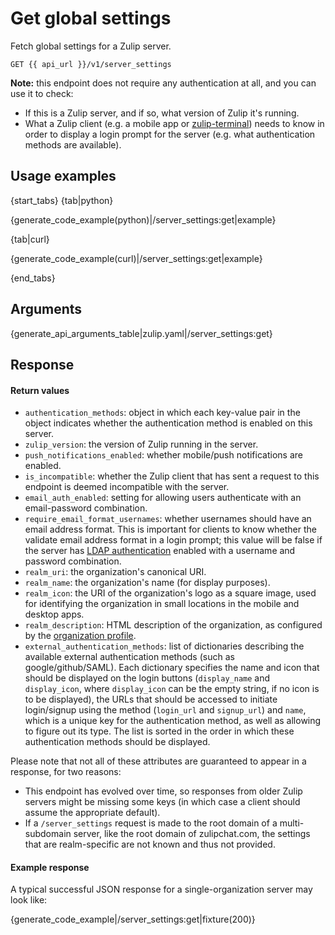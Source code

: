 # Get global settings

Fetch global settings for a Zulip server.

`GET {{ api_url }}/v1/server_settings`

**Note:** this endpoint does not require any authentication at all, and you can use it to check:

* If this is a Zulip server, and if so, what version of Zulip it's running.
* What a Zulip client (e.g. a mobile app or
  [zulip-terminal](https://github.com/zulip/zulip-terminal/)) needs to
  know in order to display a login prompt for the server (e.g. what
  authentication methods are available).

## Usage examples

{start_tabs}
{tab|python}

{generate_code_example(python)|/server_settings:get|example}

{tab|curl}

{generate_code_example(curl)|/server_settings:get|example}

{end_tabs}

## Arguments

{generate_api_arguments_table|zulip.yaml|/server_settings:get}

## Response

#### Return values

* `authentication_methods`: object in which each key-value pair in the object
  indicates whether the authentication method is enabled on this server.
* `zulip_version`: the version of Zulip running in the server.
* `push_notifications_enabled`: whether mobile/push notifications are enabled.
* `is_incompatible`: whether the Zulip client that has sent a request to
  this endpoint is deemed incompatible with the server.
* `email_auth_enabled`: setting for allowing users authenticate with an
  email-password combination.
* `require_email_format_usernames`: whether usernames should have an
  email address format. This is important for clients to know whether
  the validate email address format in a login prompt; this value will
  be false if the server has
  [LDAP authentication][ldap-auth]
  enabled with a username and password combination.
* `realm_uri`: the organization's canonical URI.
* `realm_name`: the organization's name (for display purposes).
* `realm_icon`: the URI of the organization's logo as a square image,
  used for identifying the organization in small locations in the
  mobile and desktop apps.
* `realm_description`: HTML description of the organization, as configured by
  the [organization profile](/help/create-your-organization-profile).
* `external_authentication_methods`: list of dictionaries describing the available
  external authentication methods (such as google/github/SAML).
  Each dictionary specifies the name and icon that should be displayed on the login buttons
  (`display_name` and `display_icon`, where `display_icon` can be the empty string,
  if no icon is to be displayed), the URLs that should be accessed to initiate login/signup
  using the method (`login_url` and `signup_url`) and `name`, which is a unique key
  for the authentication method, as well as allowing to figure out its type.
  The list is sorted in the order in which these authentication methods should be displayed.

[ldap-auth]: https://zulip.readthedocs.io/en/latest/production/authentication-methods.html#ldap-including-active-directory

Please note that not all of these attributes are guaranteed to appear in a
response, for two reasons:

* This endpoint has evolved over time, so responses from older Zulip servers
  might be missing some keys (in which case a client should assume the
  appropriate default).
* If a `/server_settings` request is made to the root domain of a
  multi-subdomain server, like the root domain of zulipchat.com, the settings
  that are realm-specific are not known and thus not provided.

#### Example response

A typical successful JSON response for a single-organization server may look like:

{generate_code_example|/server_settings:get|fixture(200)}
